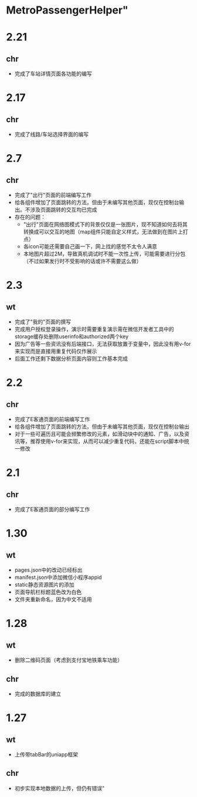 # MetroPassengerHelper" 

# 2.21

## chr

- 完成了车站详情页面各功能的编写

# 2.17

## chr

- 完成了线路/车站选择界面的编写

# 2.7

## chr

- 完成了"出行"页面的前端编写工作
- 给各组件增加了页面跳转的方法，但由于未编写其他页面，现仅在控制台输出。不涉及页面跳转的交互均已完成
- 存在的问题：
	* "出行"页面在网络图模式下的背景仅仅是一张图片，现不知道如何去将其转换成可以交互的地图（map组件只能自定义样式，无法做到在图片上打点）
	* 各icon可能还需要自己画一下，网上找的感觉不太令人满意
	* 本地图片超过2M，导致真机调试时不能一次性上传，可能需要进行分包（不过如果发行时不受影响的话或许不需要这么做）

# 2.3

## wt

- 完成了"我的"页面的撰写
- 完成用户授权登录操作，演示时需要重复演示需在微信开发者工具中的storage缓存处删除userinfo和authorized两个key
- 因为广告等一些资讯没有后端接口，无法获取放置于变量中，因此没有用v-for来实现而是直接用重复代码仅作展示
- 后面工作还剩下数据分析页面内容则工作基本完成

# 2.2

## chr

- 完成了E客通页面的前端编写工作
- 给各组件增加了页面跳转的方法，但由于未编写其他页面，现仅在控制台输出
- 对于一些可遍历且可能会频繁修改的元素，如滑动块中的通知、广告，以及资讯等，推荐使用v-for来实现，从而可以减少重复代码，还能在script脚本中统一修改

# 2.1

## chr

- 完成了E客通页面的部分编写工作

# 1.30

## wt

- pages.json中的改动已经标出
- manifest.json中添加微信小程序appid
- static静态资源图片的添加
- 页面导航栏标题蓝色改为白色
- 文件夹重新命名，因为中文不适用

# 1.28

## wt

- 删除二维码页面（考虑到支付宝地铁乘车功能）

## chr

- 完成的数据库的建立

# 1.27

## wt

- 上传带tabBar的uniapp框架

## chr

- 初步实现本地数据的上传，但仍有错误"
